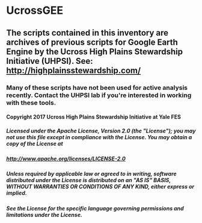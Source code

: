# UcrossGEE

## The scripts contained in this inventory are archives of previous scripts for Google Earth Engine by the Ucross High Plains Stewardship Initiative (UHPSI). See: http://highplainsstewardship.com/

### Many of these scripts have not been used for active analysis recently. Contact the UHPSI lab if you're interested in working with these tools.


#### Copyright 2017 Ucross High Plains Stewardship Initiative at Yale FES
##### Licensed under the Apache License, Version 2.0 (the "License"); you may not use this file except in compliance with the License. You may obtain a copy of the License at
#####     http://www.apache.org/licenses/LICENSE-2.0
##### Unless required by applicable law or agreed to in writing, software distributed under the License is distributed on an "AS IS" BASIS, WITHOUT WARRANTIES OR CONDITIONS OF ANY KIND, either express or implied.
##### See the License for the specific language governing permissions and limitations under the License.
